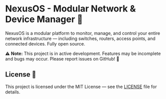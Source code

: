 # NexusOS - Modular Network & Device Manager 🚀

NexusOS is a modular platform to monitor, manage, and control your entire network infrastructure — including switches, routers, access points, and connected devices. Fully open source.

⚠️ **Note:** This project is in active development. Features may be incomplete and bugs may occur. Please report issues on GitHub! 🐛

## License 📜

This project is licensed under the MIT License — see the [LICENSE](LICENSE) file for details.
